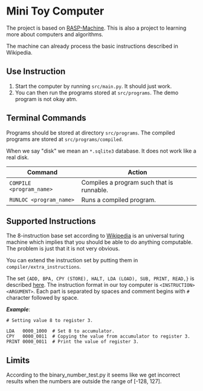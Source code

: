# Mini Toy Computer

The project is based on [RASP-Machine](https://en.wikipedia.org/wiki/Random-access_stored-program_machine).
This is also a project to learning more about computers and algorithms.

The machine can already process the basic instructions described in Wikipedia.

## Use Instruction
1. Start the computer by running ```src/main.py```. It should just work.
2. You can then run the programs stored at ```src/programs```.
The demo program is not okay atm.

## Terminal Commands
Programs should be stored at directory ``src/programs``.
The compiled programs are stored at ``src/programs/compiled``.

When we say "disk" we mean an ``*.sqlite3`` database.
It does not work like a real disk.

| Command                     | Action |
| --------------------------- | ------ |
| ``COMPILE <program_name>`` | Compiles a program such that is runnable. |
| ``RUNLOC <program_name>`` | Runs a compiled program.|

## Supported Instructions
The 8-instruction base set according to [Wikipedia](https://en.wikipedia.org/wiki/Random-access_stored-program_machine)
is an universal turing machine which implies that you should be able to do anything computable.
The problem is just that it is not very obvious.

You can extend the instruction set by putting them in ```compiler/extra_instructions```.

The set ```{ADD, BPA, CPY (STORE), HALT, LDA (LOAD), SUB, PRINT, READ,}``` is described [here](https://en.wikipedia.org/wiki/Random-access_stored-program_machine#RASP_program-instruction_set_of_Cook_and_Reckhow_(1973)).
The instruction format in our toy computer is ```<INSTRUCTION> <ARGUMENT>```.
Each part is separated by spaces and comment begins with ```#``` character followed by space.

***Example***:
```
# Setting value 8 to register 3.

LDA   0000_1000  # Set 8 to accumulator.
CPY   0000_0011  # Copying the value from accumulator to register 3.
PRINT 0000_0011  # Print the value of register 3.
```

## Limits
According to the binary_number_test.py it seems like we get incorrect results when the numbers are outside the range of [-128, 127].